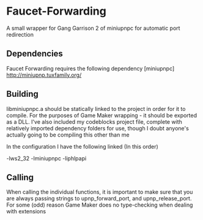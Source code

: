 Faucet-Forwarding
=================

A small wrapper for Gang Garrison 2 of miniupnpc for automatic port redirection

Dependencies
------------

Faucet Forwarding requires the following dependency
[miniupnpc] http://miniupnp.tuxfamily.org/

Building
------------
libminiupnpc.a should be statically linked to the project in order for it to compile.
For the purposes of Game Maker wrapping - it should be exported as a DLL. I've also included
my codeblocks project file, complete with relatively imported dependency folders for use, though
I doubt anyone's actually going to be compiling this other than me

In the configuration I have the following linked (In this order)

-lws2_32
-lminiupnpc
-liphlpapi

Calling
------------
When calling the individual functions, it is important to make sure that you are always passing
strings to upnp_forward_port, and upnp_release_port. For some (odd) reason Game Maker does no type-checking
when dealing with extensions